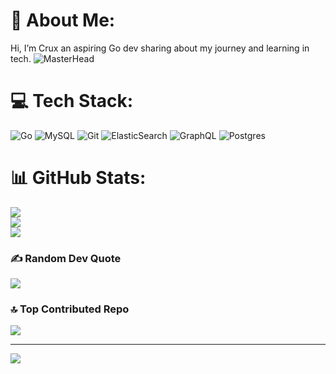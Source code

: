 # 💫 About Me:
Hi, I’m Crux an aspiring Go dev sharing about my journey and learning in tech.
![MasterHead](https://miro.medium.com/v2/resize:fit:1400/0*NCKH5j7mncvMVBcR.gif)

# 💻 Tech Stack:
![Go](https://img.shields.io/badge/go-%2300ADD8.svg?style=for-the-badge&logo=go&logoColor=white) ![MySQL](https://img.shields.io/badge/mysql-4479A1.svg?style=for-the-badge&logo=mysql&logoColor=white) ![Git](https://img.shields.io/badge/git-%23F05033.svg?style=for-the-badge&logo=git&logoColor=white) ![ElasticSearch](https://img.shields.io/badge/-ElasticSearch-005571?style=for-the-badge&logo=elasticsearch) ![GraphQL](https://img.shields.io/badge/-GraphQL-E10098?style=for-the-badge&logo=graphql&logoColor=white) ![Postgres](https://img.shields.io/badge/postgres-%23316192.svg?style=for-the-badge&logo=postgresql&logoColor=white)
# 📊 GitHub Stats:
![](https://github-readme-stats.vercel.app/api?username=cruxfinity&theme=dark&hide_border=false&include_all_commits=false&count_private=false)<br/>
![](https://github-readme-streak-stats.herokuapp.com/?user=cruxfinity&theme=dark&hide_border=false)<br/>
![](https://github-readme-stats.vercel.app/api/top-langs/?username=cruxfinity&theme=dark&hide_border=false&include_all_commits=false&count_private=false&layout=compact)

### ✍️ Random Dev Quote
![](https://quotes-github-readme.vercel.app/api?type=horizontal&theme=radical)

### 🔝 Top Contributed Repo
![](https://github-contributor-stats.vercel.app/api?username=cruxfinity&limit=5&theme=dark&combine_all_yearly_contributions=true)

---
[![](https://visitcount.itsvg.in/api?id=cruxfinity&icon=0&color=0)](https://visitcount.itsvg.in)

<!-- Proudly created with GPRM ( https://gprm.itsvg.in ) -->

<!--
**cruxfinity/cruxfinity** is a ✨ _special_ ✨ repository because its `README.md` (this file) appears on your GitHub profile.

Here are some ideas to get you started:

- 🔭 I’m currently working on ...
- 🌱 I’m currently learning ...
- 👯 I’m looking to collaborate on ...
- 🤔 I’m looking for help with ...
- 💬 Ask me about ...
- 📫 How to reach me: ...
- 😄 Pronouns: ...
- ⚡ Fun fact: ...
-->
